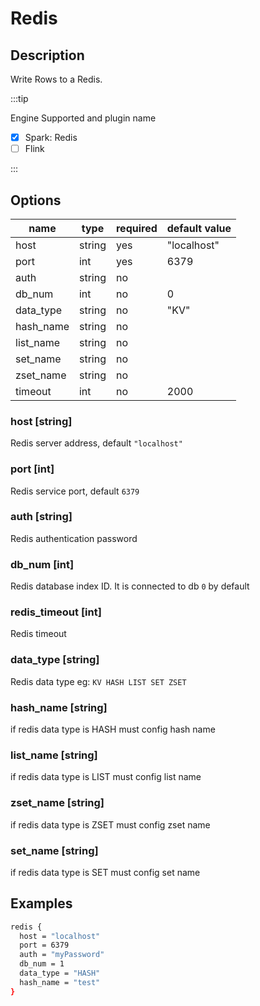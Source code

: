 # Redis

## Description

Write Rows to a Redis.

:::tip

Engine Supported and plugin name

* [x] Spark: Redis
* [ ] Flink

:::

## Options

| name      | type   | required  | default value |
|-----------|--------|-----------|---------------|
| host      | string | yes       | "localhost"   |
| port      | int    | yes       | 6379          |
| auth      | string | no        |               |
| db_num    | int    | no        | 0             |
| data_type | string | no        | "KV"          |
| hash_name | string | no        |               |
| list_name | string | no        |               |
| set_name  | string | no        |               |
| zset_name | string | no        |               |
| timeout   | int    | no        | 2000          |

### host [string]

Redis server address, default `"localhost"`

### port [int]

Redis service port, default `6379`

### auth [string]

Redis authentication password

### db_num [int]

Redis database index ID. It is connected to db `0` by default

### redis_timeout [int]

Redis timeout

### data_type [string]

Redis data type eg: `KV HASH LIST SET ZSET`

### hash_name [string]

if redis data type is HASH must config hash name 

### list_name [string]

if redis data type is LIST must config list name

### zset_name [string]

if redis data type is ZSET must config zset name

### set_name [string]

if redis data type is SET must config set name

## Examples

```bash
redis {
  host = "localhost"
  port = 6379
  auth = "myPassword"
  db_num = 1
  data_type = "HASH"
  hash_name = "test"
}
```
